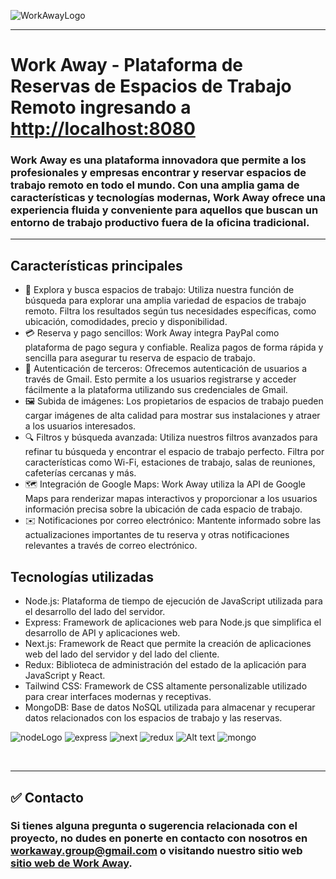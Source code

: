 
![WorkAwayLogo](https://firebasestorage.googleapis.com/v0/b/workaway-23f70.appspot.com/o/logo.png?alt=media&token=09710848-ef34-4548-aacd-74392bcb676e)

---

# Work Away  - Plataforma de Reservas de Espacios de Trabajo Remoto ingresando a <http://localhost:8080>


### Work Away es una plataforma innovadora que permite a los profesionales y empresas encontrar y reservar espacios de trabajo remoto en todo el mundo. Con una amplia gama de características y tecnologías modernas, Work Away ofrece una experiencia fluida y conveniente para aquellos que buscan un entorno de trabajo productivo fuera de la oficina tradicional.
---

## Características principales


<div class="hide ">

- 🔎 Explora y busca espacios de trabajo: Utiliza nuestra función de búsqueda para explorar una amplia variedad de espacios de trabajo remoto. Filtra los resultados según tus necesidades específicas, como ubicación, comodidades, precio y disponibilidad.
- 💳 Reserva y pago sencillos: Work Away integra PayPal como plataforma de pago segura y confiable. Realiza pagos de forma rápida y sencilla para asegurar tu reserva de espacio de trabajo.
- 📲 Autenticación de terceros: Ofrecemos autenticación de usuarios a través de Gmail. Esto permite a los usuarios registrarse y acceder fácilmente a la plataforma utilizando sus credenciales de Gmail.
- 🖼️  Subida de imágenes: Los propietarios de espacios de trabajo pueden cargar imágenes de alta calidad para mostrar sus instalaciones y atraer a los usuarios interesados.
- 🔍 Filtros y búsqueda avanzada: Utiliza nuestros filtros avanzados para refinar tu búsqueda y encontrar el espacio de trabajo perfecto. Filtra por características como Wi-Fi, estaciones de trabajo, salas de reuniones, cafeterías cercanas y más.
- 🗺️ Integración de Google Maps: Work Away utiliza la API de Google Maps para renderizar mapas interactivos y proporcionar a los usuarios información precisa sobre la ubicación de cada espacio de trabajo.
- ✉️ Notificaciones por correo electrónico: Mantente informado sobre las actualizaciones importantes de tu reserva y otras notificaciones relevantes a través de correo electrónico.


</div>
 
## Tecnologías utilizadas

-   Node.js: Plataforma de tiempo de ejecución de JavaScript utilizada para el desarrollo del lado del servidor.
-   Express: Framework de aplicaciones web para Node.js que simplifica el desarrollo de API y aplicaciones web.
-   Next.js: Framework de React que permite la creación de aplicaciones web del lado del servidor y del lado del cliente.
-   Redux: Biblioteca de administración del estado de la aplicación para JavaScript y React.
-   Tailwind CSS: Framework de CSS altamente personalizable utilizado para crear interfaces modernas y receptivas.
-   MongoDB: Base de datos NoSQL utilizada para almacenar y recuperar datos relacionados con los espacios de trabajo y las reservas.

![nodeLogo](https://img.icons8.com/color/48/000000/nodejs.png) ![express](https://img.icons8.com/color/48/000000/express.png) ![next](https://img.icons8.com/color/48/000000/next.png) ![redux](https://img.icons8.com/color/48/000000/redux.png)
![Alt text](image-1.png)
![mongo](https://img.icons8.com/color/48/000000/mongodb.png)

</br >

---

## **✅ Contacto**

### Si tienes alguna pregunta o sugerencia relacionada con el proyecto, no dudes en ponerte en contacto con nosotros en workaway.group@gmail.com o visitando nuestro sitio web [sitio web de Work Away](http://workaway.com).